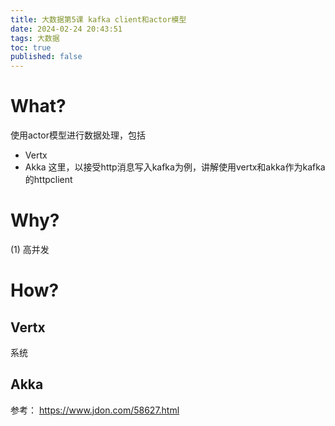 ```yaml
---
title: 大数据第5课 kafka client和actor模型
date: 2024-02-24 20:43:51
tags: 大数据
toc: true
published: false
---
```


# What?
使用actor模型进行数据处理，包括
- Vertx
- Akka
这里，以接受http消息写入kafka为例，讲解使用vertx和akka作为kafka的httpclient

# Why?
(1) 高并发

# How?
## Vertx
系统

## Akka

参考：
https://www.jdon.com/58627.html